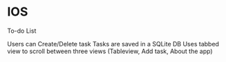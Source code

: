 # IOS


To-do List

Users can Create/Delete task
Tasks are saved in a SQLite DB
Uses tabbed view to scroll between three views (Tableview, Add task, About the app)
